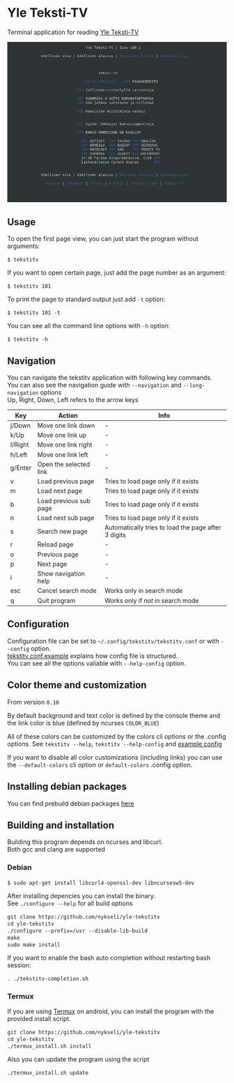 # Yle Teksti-TV
Terminal application for reading [Yle Teksti-TV](https://yle.fi/tekstitv/txt/100_0001.htm)

![Image of teksti-tv](teksti-tv.png)


## Usage

To open the first page view, you can just start the program without arguments:
```
$ tekstitv
```

If you want to open certain page, just add the page number as an argument:
```
$ tekstitv 101
```

To print the page to standard output just add `-t` option:
```
$ tekstitv 101 -t
```

You can see all the command line options with `-h` option:
```
$ tekstitv -h
```

## Navigation

You can navigate the tekstitv application with following key commands.
<br />
You can also see the navigation guide with `--navigation` and `--long-navigation` options
<br />
Up, Right, Down, Left refers to the arrow keys

| Key | Action | Info |
| --- | ------ | ---- |
| j/Down | Move one link down | - |
| k/Up | Move one link up | - |
| l/Right | Move one link right | - |
| h/Left | Move one link left | - |
| g/Enter | Open the selected link | - |
| v | Load previous page | Tries to load page only if it exists |
| m | Load next page | Tries to load page only if it exists |
| b | Load previous sub page | Tries to load page only if it exists |
| n | Load next sub page | Tries to load page only if it exists |
| s | Search new page | Automatically tries to load the page after 3 digits |
| r | Reload page | - |
| o | Previous page | - |
| p | Next page | - |
| i | Show navigation help | - |
| esc | Cancel search mode | Works only in search mode |
| q | Quit program | Works only if *not* in search mode |

## Configuration

Configuration file can be set to `~/.config/tekstitv/tekstitv.conf`
or with `--config` option.
<br>
[tekstitv.conf.example](tekstitv.conf.example) explains how config file is structured.
<br>
You can see all the options valiable with `--help-config` option.


## Color theme and customization

From version `0.10`

By default background and text color is defined by the console theme
and the link color is blue (defined by ncurses `COLOR_BLUE`)

All of these colors can be customized by the colors cli options or the .config options.
See `tekstitv --help`, `tekstitv --help-config` and [example config](tekstitv.conf.example)

If you want to disable all color customizations (including links) you can use the
`--default-colors` cli option or `default-colors` .config option.

## Installing debian packages

You can find prebuild debian packages [here](https://github.com/Nykseli/yle-tekstitv/releases)

## Building and installation

Building this program depends on ncurses and libcurl.
<br />
Both gcc and clang are supported

### Debian

```
$ sudo apt-get install libcurl4-openssl-dev libncursesw5-dev
```

After installing depencies you can install the binary.
<br />
See `./configure --help` for all build options
```
git clone https://github.com/nykseli/yle-tekstitv
cd yle-tekstitv
./configure --prefix=/usr --disable-lib-build
make
sudo make install
```
If you want to enable the bash auto completion without restarting bash session:
```
. ./tekstitv-completion.sh
```

### Termux

If you are using [Termux](https://termux.com/) on android, you can install the program with the provided install script.

```
git clone https://github.com/nykseli/yle-tekstitv
cd yle-tekstitv
./termux_install.sh install
```

Also you can update the program using the script
```
./termux_install.sh update
```
